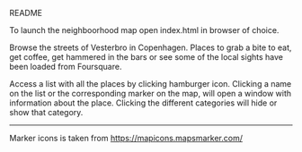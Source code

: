 README

To launch the neighboorhood map open index.html in browser of choice.

Browse the streets of Vesterbro in Copenhagen. Places to grab a bite to eat, get coffee, get hammered in the bars or see some of the local sights have been loaded from Foursquare.

Access a list with all the places by clicking hamburger icon. Clicking a name on the list or the corresponding marker on the map, will open a window with information about the place. Clicking the different categories will hide or show that category.

-----------------------------------------------------------
Marker icons is taken from https://mapicons.mapsmarker.com/